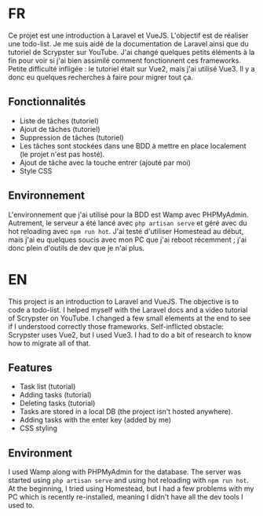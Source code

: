 # FR

Ce projet est une introduction à Laravel et VueJS. L'objectif est de réaliser une todo-list.
Je me suis aidé de la documentation de Laravel ainsi que du tutoriel de Scrypster sur YouTube. J'ai changé quelques petits éléments à la fin pour voir si j'ai bien assimilé comment fonctionnent ces frameworks. Petite difficulté infligée : le tutoriel était sur Vue2, mais j'ai utilisé Vue3. Il y a donc eu quelques recherches à faire pour migrer tout ça.

## Fonctionnalités

- Liste de tâches (tutoriel)
- Ajout de tâches (tutoriel)
- Suppression de tâches (tutoriel)
- Les tâches sont stockées dans une BDD à mettre en place localement (le projet n'est pas hosté).
- Ajout de tâche avec la touche entrer (ajouté par moi)
- Style CSS

## Environnement

L'environnement que j'ai utilisé pour la BDD est Wamp avec PHPMyAdmin. Autrement, le serveur a été lancé avec `php artisan serve` et géré avec du hot reloading avec `npm run hot`. J'ai testé d'utiliser Homestead au début, mais j'ai eu quelques soucis avec mon PC que j'ai reboot récemment ; j'ai donc plein d'outils de dev que je n'ai plus.

# EN

This project is an introduction to Laravel and VueJS. The objective is to code a todo-list.
I helped myself with the Laravel docs and a video tutorial of Scrypster on YouTube. I changed a few small elements at the end to see if I understood correctly those frameworks. Self-inflicted obstacle: Scrypster uses Vue2, but I used Vue3. I had to do a bit of research to know how to migrate all of that.

## Features

- Task list (tutorial)
- Adding tasks (tutorial)
- Deleting tasks (tutorial)
- Tasks are stored in a local DB (the project isn't hosted anywhere).
- Adding tasks with the enter key (added by me)
- CSS styling

## Environment

I used Wamp along with PHPMyAdmin for the database. The server was started using `php artisan serve` and using hot reloading with `npm run hot`. At the beginning, I tried using Homestead, but I had a few problems with my PC which is recently re-installed, meaning I didn't have all the dev tools I used to.

